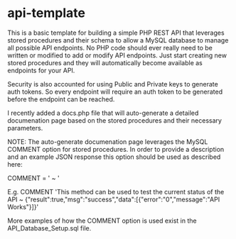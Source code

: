 # api-template

This is a basic template for building a simple PHP REST API that leverages stored procedures and their schema to allow a MySQL database to manage all possible API endpoints. No PHP code should ever really need to be written or modified to add or modify API endpoints. Just start creating new stored procedures and they will automatically become available as endpoints for your API.

Security is also accounted for using Public and Private keys to generate auth tokens. So every endpoint will require an auth token to be generated before the endpoint can be reached.

I recently added a docs.php file that will auto-generate a detailed documenation page based on the stored procedures and their necessary parameters.

NOTE: The auto-generate documenation page leverages the MySQL COMMENT option for stored procedures. In order to provide a description and an example JSON response this option should be used as described here:

COMMENT = '<API Description> ~ <Example JSON Response>'

E.g.
COMMENT 'This method can be used to test the current status of the API ~ {"result":true,"msg":"success","data":[{"error":"0","message":"API Works"}]}'

More examples of how the COMMENT option is used exist in the API_Database_Setup.sql file.
